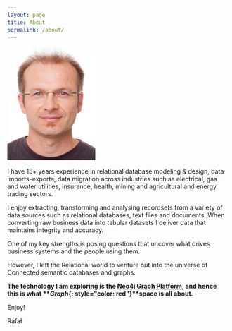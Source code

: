 ```yaml
---
layout: page
title: About
permalink: /about/
---
```


![Graph Data Engineer :)](/assets/images/rmj_mini_photo_.jpg)
    
I have 15+ years experience in relational database modeling & design, data imports-exports, data migration across industries such as electrical, gas and water utilities, insurance, health, mining and agricultural and energy trading sectors.

I enjoy extracting, transforming and analysing recordsets from a variety of data sources such as relational databases, text files and documents. When converting raw business data into tabular datasets I deliver data that maintains integrity and accuracy.

One of my key strengths is posing questions that uncover what drives business systems and the people using them. 

However, I left the Relational world to venture out into the universe of Connected semantic databases and graphs.

<b>The technology I am exploring is the **[Neo4j Graph Platform](https://neo4j.com)**, and hence this is what ***Graph*{: style="color: red"}****space** is all about.</b>

Enjoy!

Rafał
